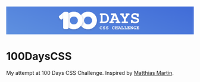 ![100DaysCSS Logo](logo.PNG)

# 100DaysCSS

My attempt at 100 Days CSS Challenge. Inspired by [Matthias Martin](https://100dayscss.com/).
